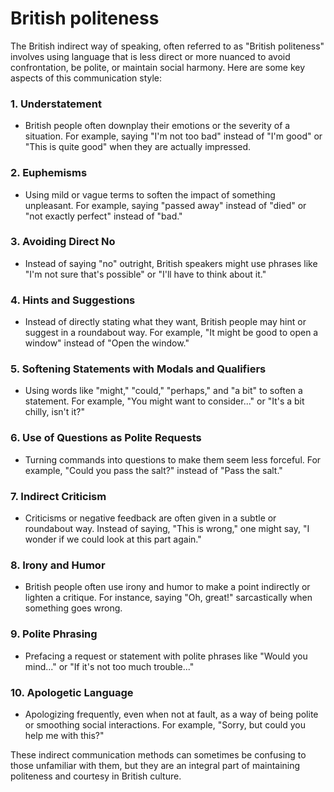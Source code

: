 # British politeness

The British indirect way of speaking, often referred to as "British politeness" involves using language that is less direct or more nuanced to avoid confrontation, be polite, or maintain social harmony. Here are some key aspects of this communication style:

### 1. **Understatement**
   - British people often downplay their emotions or the severity of a situation. For example, saying "I'm not too bad" instead of "I'm good" or "This is quite good" when they are actually impressed.

### 2. **Euphemisms**
   - Using mild or vague terms to soften the impact of something unpleasant. For example, saying "passed away" instead of "died" or "not exactly perfect" instead of "bad."

### 3. **Avoiding Direct No**
   - Instead of saying "no" outright, British speakers might use phrases like "I'm not sure that's possible" or "I'll have to think about it."

### 4. **Hints and Suggestions**
   - Instead of directly stating what they want, British people may hint or suggest in a roundabout way. For example, "It might be good to open a window" instead of "Open the window."

### 5. **Softening Statements with Modals and Qualifiers**
   - Using words like "might," "could," "perhaps," and "a bit" to soften a statement. For example, "You might want to consider..." or "It's a bit chilly, isn't it?"

### 6. **Use of Questions as Polite Requests**
   - Turning commands into questions to make them seem less forceful. For example, "Could you pass the salt?" instead of "Pass the salt."

### 7. **Indirect Criticism**
   - Criticisms or negative feedback are often given in a subtle or roundabout way. Instead of saying, "This is wrong," one might say, "I wonder if we could look at this part again."

### 8. **Irony and Humor**
   - British people often use irony and humor to make a point indirectly or lighten a critique. For instance, saying "Oh, great!" sarcastically when something goes wrong.

### 9. **Polite Phrasing**
   - Prefacing a request or statement with polite phrases like "Would you mind..." or "If it's not too much trouble..."

### 10. **Apologetic Language**
   - Apologizing frequently, even when not at fault, as a way of being polite or smoothing social interactions. For example, "Sorry, but could you help me with this?"

These indirect communication methods can sometimes be confusing to those unfamiliar with them, but they are an integral part of maintaining politeness and courtesy in British culture.
